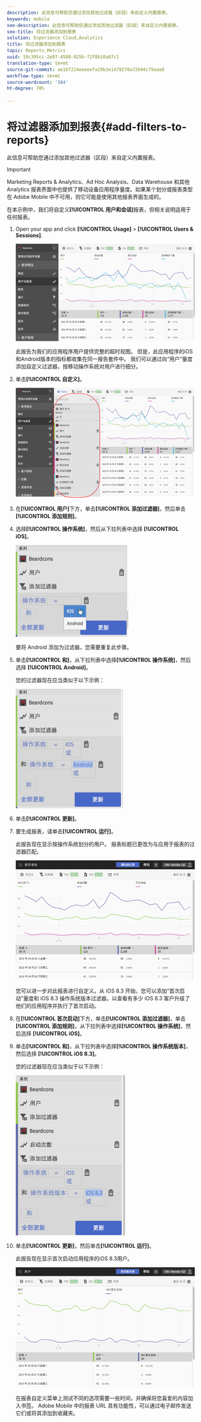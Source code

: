 ```yaml
---
description: 此信息可帮助您通过添加其他过滤器（区段）来自定义内置报表。
keywords: mobile
seo-description: 此信息可帮助您通过添加其他过滤器（区段）来自定义内置报表。
seo-title: 将过滤器添加到报表
solution: Experience Cloud,Analytics
title: 将过滤器添加到报表
topic: Reports,Metrics
uuid: 19c395cc-2e07-4588-825b-f2f8b10a87c1
translation-type: tm+mt
source-git-commit: ae16f224eeaeefa29b2e1479270a72694c79aaa0
workflow-type: tm+mt
source-wordcount: '384'
ht-degree: 70%

---
```



# 将过滤器添加到报表{#add-filters-to-reports}

此信息可帮助您通过添加其他过滤器（区段）来自定义内置报表。

>[!IMPORTANT]
>
>Marketing Reports &amp; Analytics、Ad Hoc Analysis、Data Warehouse 和其他 Analytics 报表界面中也提供了移动设备应用程序量度。如果某个划分或报表类型在 Adobe Mobile 中不可用，则它可能是使用其他报表界面生成的。

在本示例中，我们将自定义&#x200B;**[!UICONTROL 用户和会话]**&#x200B;报表，但相关说明适用于任何报表。

1. Open your app and click **[!UICONTROL Usage]** > **[!UICONTROL Users &amp; Sessions]**.

   ![](assets/customize1.png)

   此报告为我们的应用程序用户提供完整的超时视图。 但是，此应用程序的iOS和Android版本的指标都收集在同一报告套件中。 我们可以通过向“用户”量度添加自定义过滤器，按移动操作系统对用户进行细分。

1. 单击&#x200B;**[!UICONTROL 自定义]**。

   ![](assets/customize2.png)

1. 在&#x200B;**[!UICONTROL 用户]**&#x200B;下方，单击&#x200B;**[!UICONTROL 添加过滤器]**，然后单击&#x200B;**[!UICONTROL 添加规则]**。

1. 选择&#x200B;**[!UICONTROL 操作系统]**，然后从下拉列表中选择 **[!UICONTROL iOS]**。

   ![](assets/customize3.png)

   要将 Android 添加为过滤器，您需要重复此步骤。

1. 单击&#x200B;**[!UICONTROL 和]**，从下拉列表中选择&#x200B;**[!UICONTROL 操作系统]**，然后选择 **[!UICONTROL Android]**。

   您的过滤器现在应当类似于以下示例：

   ![](assets/customize4.png)

1. 单击&#x200B;**[!UICONTROL 更新]**。
1. 要生成报表，请单击&#x200B;**[!UICONTROL 运行]**。

   此报告现在显示按操作系统划分的用户。 报表标题已更改为与应用于报表的过滤器匹配。

   ![](assets/customize5.png)

   您可以进一步对此报表进行自定义。从 iOS 8.3 开始，您可以添加“首次启动”量度和 iOS 8.3 操作系统版本过滤器，以查看有多少 iOS 8.3 客户升级了他们的应用程序并执行了首次启动。
1. 在&#x200B;**[!UICONTROL 首次启动]**&#x200B;下方，单击&#x200B;**[!UICONTROL 添加过滤器]**，单击&#x200B;**[!UICONTROL 添加规则]**，从下拉列表中选择&#x200B;**[!UICONTROL 操作系统]**，然后选择 **[!UICONTROL iOS]**。
1. 单击&#x200B;**[!UICONTROL 和]**，从下拉列表中选择&#x200B;**[!UICONTROL 操作系统版本]**，然后选择 **[!UICONTROL iOS 8.3]**。

   您的过滤器现在应当类似于以下示例：

   ![](assets/customize6.png)

1. 单击&#x200B;**[!UICONTROL 更新]**，然后单击&#x200B;**[!UICONTROL 运行]**。

   此报告现在显示首次启动应用程序的iOS 8.3用户。

   ![](assets/customize7.png)

   在报表自定义菜单上测试不同的选项需要一些时间，并确保将您喜爱的内容加入书签。 Adobe Mobile 中的报表 URL 具有功能性，可以通过电子邮件发送它们或将其添加到收藏夹。
